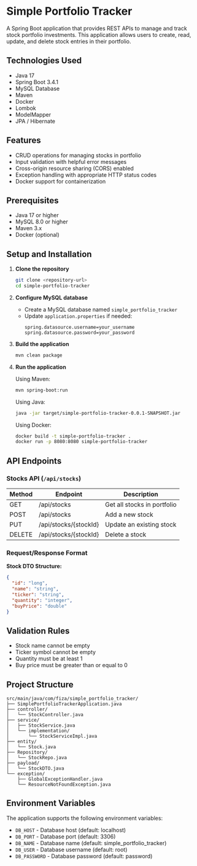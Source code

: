 # Simple Portfolio Tracker

A Spring Boot application that provides REST APIs to manage and track stock portfolio investments. This application allows users to create, read, update, and delete stock entries in their portfolio.

## Technologies Used

- Java 17
- Spring Boot 3.4.1
- MySQL Database
- Maven
- Docker
- Lombok
- ModelMapper
- JPA / Hibernate

## Features

- CRUD operations for managing stocks in portfolio
- Input validation with helpful error messages
- Cross-origin resource sharing (CORS) enabled
- Exception handling with appropriate HTTP status codes
- Docker support for containerization

## Prerequisites

- Java 17 or higher
- MySQL 8.0 or higher
- Maven 3.x
- Docker (optional)

## Setup and Installation

1. **Clone the repository**

   ```bash
   git clone <repository-url>
   cd simple-portfolio-tracker
   ```

2. **Configure MySQL database**

   - Create a MySQL database named `simple_portfolio_tracker`
   - Update `application.properties` if needed:
     ```properties
     spring.datasource.username=your_username
     spring.datasource.password=your_password
     ```

3. **Build the application**

   ```bash
   mvn clean package
   ```

4. **Run the application**

   Using Maven:

   ```bash
   mvn spring-boot:run
   ```

   Using Java:

   ```bash
   java -jar target/simple-portfolio-tracker-0.0.1-SNAPSHOT.jar
   ```

   Using Docker:

   ```bash
   docker build -t simple-portfolio-tracker .
   docker run -p 8080:8080 simple-portfolio-tracker
   ```

## API Endpoints

### Stocks API (`/api/stocks`)

| Method | Endpoint              | Description                 |
| ------ | --------------------- | --------------------------- |
| GET    | /api/stocks           | Get all stocks in portfolio |
| POST   | /api/stocks           | Add a new stock             |
| PUT    | /api/stocks/{stockId} | Update an existing stock    |
| DELETE | /api/stocks/{stockId} | Delete a stock              |

### Request/Response Format

**Stock DTO Structure:**

```json
{
  "id": "long",
  "name": "string",
  "ticker": "string",
  "quantity": "integer",
  "buyPrice": "double"
}
```

## Validation Rules

- Stock name cannot be empty
- Ticker symbol cannot be empty
- Quantity must be at least 1
- Buy price must be greater than or equal to 0

## Project Structure

```
src/main/java/com/fiza/simple_portfolio_tracker/
├── SimplePortfolioTrackerApplication.java
├── controller/
│   └── StockController.java
├── service/
│   ├── StockService.java
│   └── implementation/
│       └── StockServiceImpl.java
├── entity/
│   └── Stock.java
├── Repository/
│   └── StockRepo.java
├── payload/
│   └── StockDTO.java
└── exception/
    ├── GlobalExceptionHandler.java
    └── ResourceNotFoundException.java
```

## Environment Variables

The application supports the following environment variables:

- `DB_HOST` - Database host (default: localhost)
- `DB_PORT` - Database port (default: 3306)
- `DB_NAME` - Database name (default: simple_portfolio_tracker)
- `DB_USER` - Database username (default: root)
- `DB_PASSWORD` - Database password (default: password)

